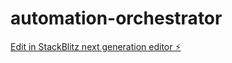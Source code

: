 # automation-orchestrator

[Edit in StackBlitz next generation editor ⚡️](https://stackblitz.com/~/github.com/davidiscarvalho/automation-orchestrator)